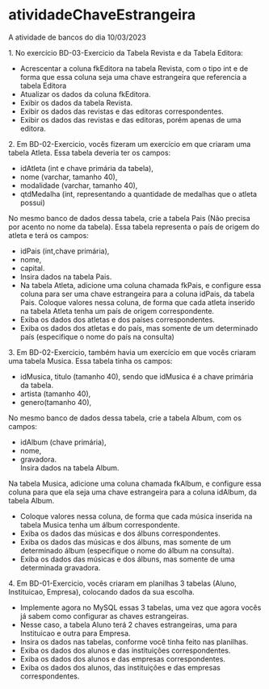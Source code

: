 # atividadeChaveEstrangeira
A atividade de bancos do dia 10/03/2023

<p>1. No exercício BD-03-Exercicio da Tabela Revista e da Tabela Editora:<br>
<ul><li>Acrescentar a coluna fkEditora na tabela Revista, com o tipo int e de forma que essa
coluna seja uma chave estrangeira que referencia a tabela Editora</li>
<li>Atualizar os dados da coluna fkEditora.</li>
<li>Exibir os dados da tabela Revista.</li>
<li>Exibir os dados das revistas e das editoras correspondentes.</li>
<li>Exibir os dados das revistas e das editoras, porém apenas de uma editora.</li></ul></p>

<p>2. Em BD-02-Exercicio, vocês fizeram um exercício em que criaram uma tabela Atleta.
Essa tabela deveria ter os campos: 
    <ul><li>idAtleta (int e chave primária da tabela),</li>
    <li>nome (varchar, tamanho 40),</li>
   <li> modalidade (varchar, tamanho 40), </li>
   <li> qtdMedalha (int, representando a quantidade de medalhas que o atleta possui)</li></ul><p>
  <p>No mesmo banco de dados dessa tabela, crie a tabela Pais (Não precisa por acento no nome
da tabela). Essa tabela representa o país de origem do atleta e terá os campos: 
     <ul><li>idPais (int,chave primária),</li>
     <li>nome,</li>
     <li>capital.</li>
     <li>Insira dados na tabela Pais.</li>
 <li> Na tabela Atleta, adicione uma coluna chamada fkPais, e configure essa coluna para ser uma chave estrangeira para a coluna idPais, da tabela Pais.
Coloque valores nessa coluna, de forma que cada atleta inserido na tabela Atleta tenha um país de origem correspondente.</li>
  <li> Exiba os dados dos atletas e dos países correspondentes.</li>
  <li> Exiba os dados dos atletas e do país, mas somente de um determinado país (especifique o nome do país na consulta)</li>
  </ul>
  </p>
<p> 3. Em BD-02-Exercicio, também havia um exercício em que vocês criaram uma tabela Musica.
   Essa tabela tinha os campos: 
  <ul><li> idMusica, titulo (tamanho 40), sendo que idMusica é a chave primária da tabela.</li>
   <li>artista (tamanho 40), </li>
   <li>genero(tamanho 40),</li></ul>
 <p> No mesmo banco de dados dessa tabela, crie a tabela Album, com os campos: 
  <ul><li>idAlbum (chave primária),</li> 
 <li> nome, </li>
  <li>gravadora.</li>
  </li> Insira dados na tabela Album.</li></ul></p>
  <p> Na tabela Musica, adicione uma coluna chamada fkAlbum, e configure essa coluna para que ela seja uma chave estrangeira para a coluna idAlbum, da tabela Album.
<ul><li>Coloque valores nessa coluna, de forma que cada música inserida na tabela Musica tenha um
álbum correspondente.</li>
<li>Exiba os dados das músicas e dos álbuns correspondentes.</li>
<li>Exiba os dados das músicas e dos álbuns, mas somente de um determinado álbum
(especifique o nome do álbum na consulta).</li>
<li>Exiba os dados das músicas e dos álbuns, mas somente de uma determinada gravadora.</li></ul></p>
<p> 4. Em BD-01-Exercicio, vocês criaram em planilhas 3 tabelas (Aluno, Instituicao, Empresa),
colocando dados da sua escolha.
<ul><li>Implemente agora no MySQL essas 3 tabelas, uma vez que agora vocês já sabem como
configurar as chaves estrangeiras.</li>
<li>Nesse caso, a tabela Aluno terá 2 chaves estrangeiras, uma para Instituicao e outra para
Empresa.</li>
<li>Insira os dados nas tabelas, conforme você tinha feito nas planilhas.</li>
<li>Exiba os dados dos alunos e das instituições correspondentes.</li>
<li>Exiba os dados dos alunos e das empresas correspondentes.</li>
<li>Exiba os dados dos alunos, das instituições e das empresas correspondentes.</li></ul> </p>
